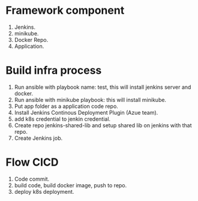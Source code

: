 # Framework component
1. Jenkins. 
2. minikube. 
3. Docker Repo. 
4. Application. 
# Build infra process
1. Run ansible with playbook name: test, this will install jenkins server and docker. 
2. Run ansible with minikube playbook: this will install minikube. 
3. Put app folder as a application code repo. 
4. Install Jenkins Continous Deployment Plugin (Azue team). 
5. add k8s credential to jenkin credential. 
6. Create repo jenkins-shared-lib and setup shared lib on jenkins with that repo. 
7. Create Jenkins job. 
# Flow CICD
1. Code commit. 
2. build code, build docker image, push to repo. 
3. deploy k8s deployment. 
